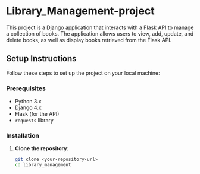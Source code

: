 # Library_Management-project
This project is a Django application that interacts with a Flask API to manage a collection of books. The application allows users to view, add, update, and delete books, as well as display books retrieved from the Flask API.

## Setup Instructions

Follow these steps to set up the project on your local machine:

### Prerequisites

- Python 3.x
- Django 4.x
- Flask (for the API)
- `requests` library

### Installation

1. **Clone the repository**:
   ```bash
   git clone <your-repository-url>
   cd library_management
